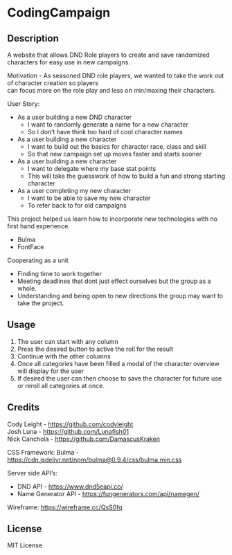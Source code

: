 # CodingCampaign

## Description

A website that allows DND Role players to create and save randomized characters for easy use in new campaigns.  

Motivation - As seasoned DND role players, we wanted to take the work out of character creation so players    
can focus more on the role play and less on min/maxing their characters.



User Story:   

- As a user building a new DND character  
    - I want to randomly generate a name for a new character
    - So I don’t have think too hard of cool character names    
- As a user building a new character  
    - I want to build out the basics for character race, class and skill  
    - So that new campaign set up moves faster and starts sooner  
- As a user building a new character  
    - I want to delegate where my base stat points   
    - This will take the guesswork of how to build a fun and strong starting character  
- As a user completing my new character  
    - I want to be able to save my new character  
    - To refer back to for old campaigns  

This project helped us learn how to incorporate new technologies with no first hand experience.  
- Bulma
- FontFace  

Cooperating as a unit
- Finding time to work together
- Meeting deadlines that dont just effect ourselves but the group as a whole.
- Understanding and being open to new directions the group may want to take the project.

## Usage

1. The user can start with any column
2. Press the desired button to active the roll for the result
3. Continue with the other columns
4. Once all categories have been filled a modal of the character overview will display for the user
5. If desired the user can then choose to save the character for future use or reroll all categories at once.

## Credits

Cody Leight - https://github.com/codyleight  
Josh Luna   - https://github.com/Lunafish01  
Nick Canchola - https://github.com/DamascusKraken

CSS Framework: Bulma - https://cdn.jsdelivr.net/npm/bulma@0.9.4/css/bulma.min.css

Server side API’s: 
- DND API - https://www.dnd5eapi.co/
- Name Generator API - https://fungenerators.com/api/namegen/

Wireframe: https://wireframe.cc/QsS0fq 

## License  

MIT License
